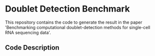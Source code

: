 # Doublet Detection Benchmark

This repository contains the code to generate the result in the paper 'Benchmarking computational doublet-detection methods for single-cell RNA sequencing data'.

## Code Description

